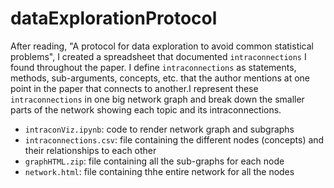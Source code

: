 # dataExplorationProtocol

After reading, "A protocol for data exploration to avoid common statistical problems", I created a spreadsheet that documented `intraconnections` I found 
throughout the paper. I define `intraconnections` as statements, methods, sub-arguments, concepts, etc. that the author mentions at one point in the 
paper that connects to another.I represent these `intraconnections` in one big network graph and break down the smaller parts of the network showing 
each topic and its intraconnections.

* `intraconViz.ipynb`: code to render network graph and subgraphs
* `intraconnections.csv`: file containing the different nodes (concepts) and their relationships to each other
* `graphHTML.zip`: file containing all the sub-graphs for each node
* `network.html`: file containing thhe entire network for all the nodes
